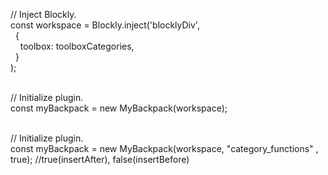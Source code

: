// Inject Blockly.<br>
const workspace = Blockly.inject('blocklyDiv', <br>&nbsp;&nbsp;{<br>
&nbsp;&nbsp;&nbsp;&nbsp;toolbox: toolboxCategories,<br>
&nbsp;&nbsp;}<br>
);<br><br>

// Initialize plugin.<br>
const myBackpack = new MyBackpack(workspace);<br><br>

// Initialize plugin.<br>
const myBackpack = new MyBackpack(workspace, "category_functions" , true);    //true(insertAfter), false(insertBefore)
